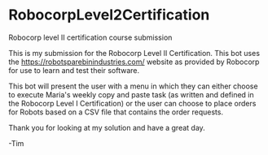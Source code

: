 # RobocorpLevel2Certification
Robocorp level II certification course submission

This is my submission for the Robocorp Level II Certification. This bot uses the https://robotsparebinindustries.com/ website as provided by Robocorp for use to learn and test their software.

This bot will present the user with a menu in which they can either choose to execute Maria's weekly copy and paste task (as written and defined in the Robocorp Level I Certification) or the user can choose to place orders for Robots based on a CSV file that contains the order requests.

Thank you for looking at my solution and have a great day.

-Tim
